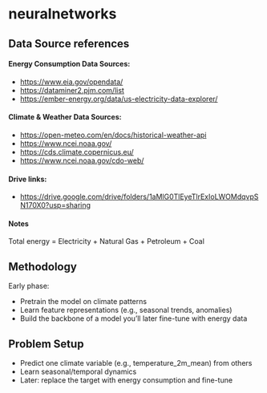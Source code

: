 # neuralnetworks
## Data Source references
#### Energy Consumption Data Sources:
- https://www.eia.gov/opendata/
- https://dataminer2.pjm.com/list
- https://ember-energy.org/data/us-electricity-data-explorer/
#### Climate & Weather Data Sources:
- https://open-meteo.com/en/docs/historical-weather-api
- https://www.ncei.noaa.gov/
- https://cds.climate.copernicus.eu/
- https://www.ncei.noaa.gov/cdo-web/
#### Drive links:
- https://drive.google.com/drive/folders/1aMlG0TlEyeTlrExIoLWOMdqvpSN170X0?usp=sharing

#### Notes
Total energy = Electricity + Natural Gas + Petroleum + Coal

## Methodology
Early phase:
- Pretrain the model on climate patterns
- Learn feature representations (e.g., seasonal trends, anomalies)
- Build the backbone of a model you’ll later fine-tune with energy data

## Problem Setup
- Predict one climate variable (e.g., temperature_2m_mean) from others
- Learn seasonal/temporal dynamics
- Later: replace the target with energy consumption and fine-tune
